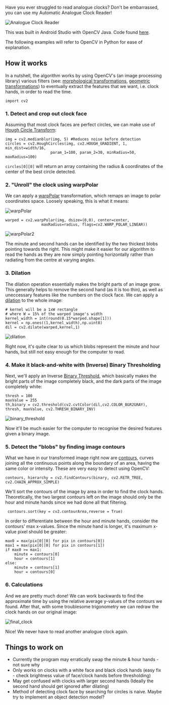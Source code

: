 Have you ever struggled to read analogue clocks? Don't be embarrassed, you can use my Automatic Analogue Clock Reader! 

![Analogue Clock Reader](/clock_example.gif)

This was built in Android Studio with OpenCV Java. Code found [here](github.com/wongkj12/clock-reader).

The following examples will refer to OpenCV in Python for ease of explanation.

## How it works

In a nutshell, the algorithm works by using OpenCV's (an image processing library) various filters (see: [morphological transformations](https://docs.opencv.org/master/d9/d61/tutorial_py_morphological_ops.html), [geometric transformations](https://docs.opencv.org/4.5.2/da/d6e/tutorial_py_geometric_transformations.html)) to eventually extract the features that we want, i.e. clock hands, in order to read the time.

    import cv2

### 1. Detect and crop out clock face

Assuming that most clock faces are perfect circles, we can make use of [Hough Circle Transform](https://docs.opencv.org/3.4/d4/d70/tutorial_hough_circle.html):

    img = cv2.medianblur(img, 5) #Reduces noise before detection
    circles = cv2.HoughCircles(img, cv2.HOUGH_GRADIENT, 1, min_dist=width/16,
                        param_1=100, param_2=30, minRadius=50, maxRadius=100)
                               
 `circles[0][0]` will return an array containing the radius & coordinates of the center of the best circle detected.
 
### 2. "Unroll" the clock using warpPolar
 
We can apply a [warpPolar](https://docs.opencv.org/3.4/da/d54/group__imgproc__transform.html#ga49481ab24fdaa0ffa4d3e63d14c0d5e4) transformation, which remaps an image to polar coordinates space. Loosely speaking, this is what it means:
 
 ![warpPolar](/warpPolar.png)
 
    warped = cv2.warpPolar(img, dsize=(0,0), center=center,
                    maxRadius=radius, flags=cv2.WARP_POLAR_LINEAR))
                        
 ![warpPolar2](/warpPolar2.png)
 
The minute and second hands can be identified by the two thickest blobs pointing towards the right. This might make it easier for our algorithm to read the hands as they are now simply pointing horizontally rather than radiating from the centre at varying angles.

### 3. Dilation

The dilation operation essentially makes the bright parts of an image grow. This generally helps to remove the second hand (as it is too thin), as well as uneccessary features like the numbers on the clock face. We can apply a [dilation](https://docs.opencv.org/3.4/db/df6/tutorial_erosion_dilatation.html) to the whole image:

    # kernel will be a 1xW rectangle
    # where W = 15% of the warped image's width
    kernel_width = int(round(0.15*warped.shape[1]))
    kernel = np.ones((1,kernel_width),np.uint8)
    dil = cv2.dilate(warped,kernel,1)

![dilation](/dilation.png)

Right now, it's quite clear to us which blobs represent the minute and hour hands, but still not easy enough for the computer to read.

### 4. Make it black-and-white with (Inverse) Binary Thresholding

Next, we'll apply an Inverse [Binary Threshold](https://docs.opencv.org/3.4/db/d8e/tutorial_threshold.html), which basically makes the bright parts of the image completely black, and the dark parts of the image completely white:

    thresh = 100
    maxValue = 255
    th,binary = cv2.threshold(cv2.cvtColor(dil,cv2.COLOR_BGR2GRAY), thresh, maxValue, cv2.THRESH_BINARY_INV)

![binary_threshold](/binary_threshold.png)

Now it'll be much easier for the computer to recognise the desired features given a binary image.

### 5. Detect the "blobs" by finding image contours

What we have in our transformed image right now are [contours](https://docs.opencv.org/3.4/d4/d73/tutorial_py_contours_begin.html), curves joining all the continuous points along the boundary of an area, having the same color or intensity. These are very easy to detect using OpenCV:

    contours, hierarchy = cv2.findContours(binary, cv2.RETR_TREE, cv2.CHAIN_APPROX_SIMPLE)

We'll sort the contours of the image by area in order to find the clock hands. Theoretically, the two largest contours left on the image should only be the hour and minute hands since we had done all that filtering.

     contours.sort(key = cv2.contourArea,reverse = True)

In order to differentiate between the hour and minute hands, consider the contours' max x-values. Since the minute hand is longer, it's maximum x-value pixel should be greater:

    max0 = max(pix[0][0] for pix in contours[0])
    max1 = max(pix[0][0] for pix in contours[1])
    if max0 >= max1:
        minute = contours[0]
        hour = contours[1]
    else:
        minute = contours[1]
        hour = contours[0]

### 6. Calculations
 
And we are pretty much done! We can work backwards to find the approximate time by using the relative average y-values of the contours we found. After that, with some troublesome trigonometry we can redraw the clock hands on our original image:

![final_clock](/final_clock.png)

Nice! We never have to read another analogue clock again.
     
 
 


    




 
 
                        
                        


  
    

    








## Things to work on

- Currently the program may erratically swap the minute & hour hands - not sure why
- Only works on clocks with a white face and black clock hands (easy fix - check brightness value of face/clock hands before thresholding)
- May get confused with clocks with larger second hands (Ideally the second hand should get ignored after dilating)
- Method of detecting clock face by searching for circles is naive. Maybe try to implement an object detection model?
